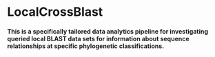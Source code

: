 # LocalCrossBlast

#### This is a specifically tailored data analytics pipeline for investigating queried local BLAST data sets for information about sequence relationships at specific phylogenetic classifications.